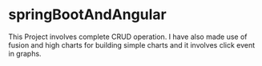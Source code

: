 # springBootAndAngular

This Project involves complete CRUD operation.
I have also made use of fusion and high charts for building simple charts and it involves click event in graphs.
